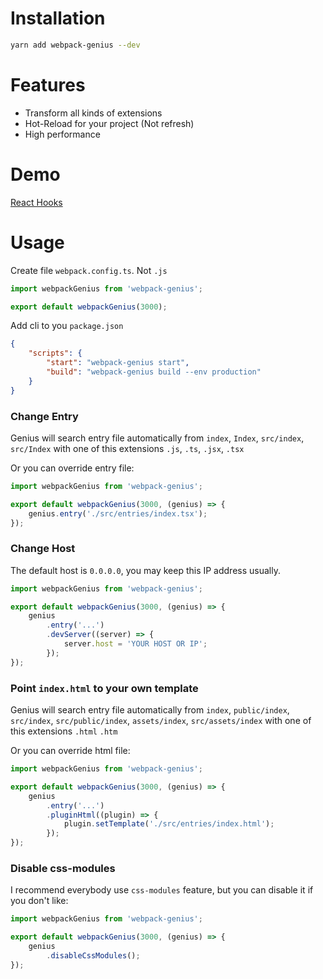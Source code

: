# Installation
```bash
yarn add webpack-genius --dev
```

# Features
* Transform all kinds of extensions
* Hot-Reload for your project (Not refresh)
* High performance

# Demo
[React Hooks](https://github.com/redux-model/demo-react-hooks)

# Usage
Create file `webpack.config.ts`. Not `.js`
```typescript
import webpackGenius from 'webpack-genius';

export default webpackGenius(3000);
```

Add cli to you `package.json`
```json
{
    "scripts": {
        "start": "webpack-genius start",
        "build": "webpack-genius build --env production"
    }
}
```

### Change Entry
Genius will search entry file automatically from `index`, `Index`, `src/index`, `src/Index` with one of this extensions `.js`, `.ts`, `.jsx`, `.tsx`

Or you can override entry file:
```typescript
import webpackGenius from 'webpack-genius';

export default webpackGenius(3000, (genius) => {
    genius.entry('./src/entries/index.tsx');
});
```


### Change Host
The default host is `0.0.0.0`, you may keep this IP address usually.
```typescript
import webpackGenius from 'webpack-genius';

export default webpackGenius(3000, (genius) => {
    genius
        .entry('...')
        .devServer((server) => {
            server.host = 'YOUR HOST OR IP';
        });
});
```

### Point `index.html` to your own template
Genius will search entry file automatically from `index`, `public/index`, `src/index`, `src/public/index`, `assets/index`, `src/assets/index` with one of this extensions `.html` `.htm`

Or you can override html file:
```typescript
import webpackGenius from 'webpack-genius';

export default webpackGenius(3000, (genius) => {
    genius
        .entry('...')
        .pluginHtml((plugin) => {
            plugin.setTemplate('./src/entries/index.html');
        });
});
```

### Disable css-modules
I recommend everybody use `css-modules` feature, but you can disable it if you don't like:
```typescript
import webpackGenius from 'webpack-genius';

export default webpackGenius(3000, (genius) => {
    genius
        .disableCssModules();
});
```

